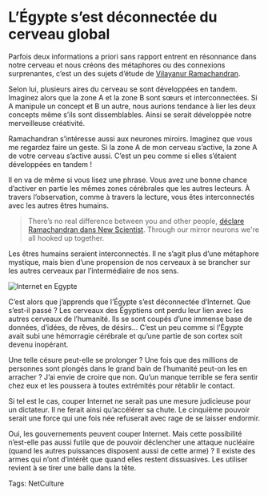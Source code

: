 # L’Égypte s’est déconnectée du cerveau global

Parfois deux informations a priori sans rapport entrent en résonnance dans notre cerveau et nous créons des métaphores ou des connexions surprenantes, c’est un des sujets d’étude de [Vilayanur Ramachandran](http://en.wikipedia.org/wiki/Vilayanur_S._Ramachandran).<span id="more-21120"></span>

Selon lui, plusieurs aires du cerveau se sont développées en tandem. Imaginez alors que la zone A et la zone B sont sœurs et interconnectées. Si A manipule un concept et B un autre, nous aurions tendance à lier les deux concepts même s’ils sont dissemblables. Ainsi se serait développée notre merveilleuse créativité.

Ramachandran s’intéresse aussi aux neurones miroirs. Imaginez que vous me regardez faire un geste. Si la zone A de mon cerveau s’active, la zone A de votre cerveau s’active aussi. C’est un peu comme si elles s’étaient développées en tandem !

Il en va de même si vous lisez une phrase. Vous avez une bonne chance d’activer en partie les mêmes zones cérébrales que les autres lecteurs. À travers l’observation, comme à travers la lecture, vous êtes interconnectés avec les autres êtres humains.

> There’s no real difference between you and other people, [déclare Ramachandran dans New Scientist](http://www.newscientist.com/article/mg20927945.300-v-s-ramachandran-mind-metaphor-and-mirror-neurons.html). Through our mirror neurons we're all hooked up together.

Les êtres humains seraient interconnectés. Il ne s’agit plus d’une métaphore mystique, mais bien d’une propension de nos cerveaux à se brancher sur les autres cerveaux par l’intermédiaire de nos sens.

![Internet en Egypte](http://blog.tcrouzet.comhttps://tcrouzet.com/images_tc/2011/01/courbe-du-trafic-internet-1-450x224.jpg)

C’est alors que j’apprends que l’Égypte s’est déconnectée d’Internet. Que s’est-il passé ? Les cerveaux des Égyptiens ont perdu leur lien avec les autres cerveaux de l’humanité. Ils se sont coupés d’une immense base de données, d’idées, de rêves, de désirs… C’est un peu comme si l’Égypte avait subi une hémorragie cérébrale et qu’une partie de son cortex soit devenu inopérant.

Une telle césure peut-elle se prolonger ? Une fois que des millions de personnes sont plongés dans le grand bain de l’humanité peut-on les en arracher ? J’ai envie de croire que non. Qu’un manque terrible se fera sentir chez eux et les poussera à toutes extrémités pour rétablir le contact.

Si tel est le cas, couper Internet ne serait pas une mesure judicieuse pour un dictateur. Il ne ferait ainsi qu’accélérer sa chute. Le cinquième pouvoir serait une force qui une fois née refuserait avec rage de se laisser endormir.

Oui, les gouvernements peuvent couper Internet. Mais cette possibilité n’est-elle pas aussi futile que de pouvoir déclencher une attaque nucléaire (quand les autres puissances disposent aussi de cette arme) ? Il existe des armes qui n’ont d’intérêt que quand elles restent dissuasives. Les utiliser revient à se tirer une balle dans la tête.

Tags: NetCulture